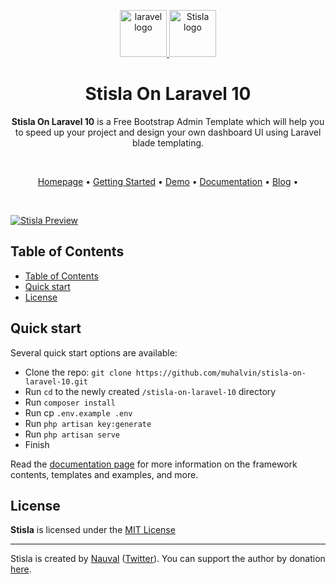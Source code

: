 <p align="center">
  <a href="https://laravel.com/">
    <img src="https://laravel.com/img/logomark.min.svg" alt="laravel logo" width="75" height="75">
  </a>
  <a href="https://getstisla.com">
    <img src="https://avatars2.githubusercontent.com/u/45754626?s=75&v=4" alt="Stisla logo" width="75" height="75">
  </a>
</p>

<h1 align="center">Stisla On Laravel 10</h1>

<span align="center">

**Stisla On Laravel 10** is a Free Bootstrap Admin Template which will help you to speed up your project and design your own dashboard UI using Laravel blade templating.

</span>

<br>

<p align="center">
  <a href="https://getstisla.com" target="_new">Homepage</a>
  •
  <a href="https://github.com/muhalvin/stisla-on-laravel-10#quick-start">Getting Started</a>
  •
  <a href="https://demo.getstisla.com" target="_new">Demo</a>
  •
  <a href="https://getstisla.com/docs" target="_new">Documentation</a>
  •
  <a href="https://getstisla.com/blog" target="_new">Blog</a>
  •
</p>

<br>

[![Stisla Preview](https://camo.githubusercontent.com/2135e0f6544a7286a3412cdc3df32d47fc91b045/68747470733a2f2f692e6962622e636f2f3674646d6358302f323031382d31312d31312d31352d33352d676574737469736c612d636f6d2e706e67)](https://getstisla.com)

## Table of Contents

- [Table of Contents](#table-of-contents)
- [Quick start](#quick-start)
- [License](#license)

## Quick start

Several quick start options are available:

-   Clone the repo: `git clone https://github.com/muhalvin/stisla-on-laravel-10.git`
-   Run `cd` to the newly created `/stisla-on-laravel-10` directory
-   Run `composer install`
-   Run cp `.env.example .env`
-   Run `php artisan key:generate`
-   Run `php artisan serve`
-   Finish

Read the [documentation page](https://getstisla.com/docs) for more information on the framework contents, templates and examples, and more.

## License

**Stisla** is licensed under the [MIT License](LICENSE)

---

Stisla is created by [Nauval](http://nauv.al) ([Twitter](https://twitter.com/mhdnauvalazhar)). You can support the author by donation [here](https://www.buymeacoffee.com/mhd).
